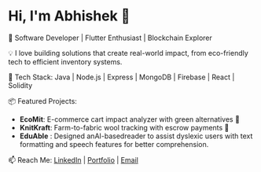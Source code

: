 # Hi, I'm Abhishek 👋

🚀 Software Developer | Flutter Enthusiast | Blockchain Explorer

💡 I love building solutions that create real-world impact, from eco-friendly tech to efficient inventory systems.

🔧 Tech Stack:
Java | Node.js | Express | MongoDB | Firebase | React | Solidity

📦 Featured Projects:
- **EcoMit**: E-commerce cart impact analyzer with green alternatives 🌱
- **KnitKraft**: Farm-to-fabric wool tracking with escrow payments 🐑
- **EduAble** : Designed anAI-basedreader to assist dyslexic users with text formatting and speech features for better comprehension.

📫 Reach Me: [LinkedIn](www.linkedin.com/in/abhishekkrsinghtoce) | [Portfolio](your-site) | [Email](mailto:you@example.com)

